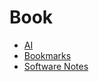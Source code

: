 # Book

* [AI](/Pages/AI/AI.md)
* [Bookmarks](/Pages/Bookmarks/Bookmarks.md)
* [Software Notes](/Pages/Research/Software.md)
